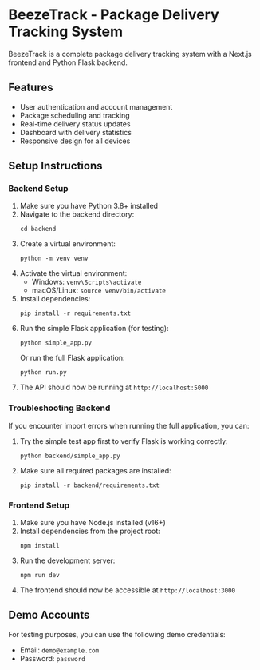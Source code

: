 # BeezeTrack - Package Delivery Tracking System

BeezeTrack is a complete package delivery tracking system with a Next.js frontend and Python Flask backend.

## Features

- User authentication and account management
- Package scheduling and tracking
- Real-time delivery status updates
- Dashboard with delivery statistics
- Responsive design for all devices

## Setup Instructions

### Backend Setup

1. Make sure you have Python 3.8+ installed
2. Navigate to the backend directory:
   ```
   cd backend
   ```
3. Create a virtual environment:
   ```
   python -m venv venv
   ```
4. Activate the virtual environment:
   - Windows: `venv\Scripts\activate`
   - macOS/Linux: `source venv/bin/activate`
5. Install dependencies:
   ```
   pip install -r requirements.txt
   ```
6. Run the simple Flask application (for testing):
   ```
   python simple_app.py
   ```
   Or run the full Flask application:
   ```
   python run.py
   ```
7. The API should now be running at `http://localhost:5000`

### Troubleshooting Backend

If you encounter import errors when running the full application, you can:

1. Try the simple test app first to verify Flask is working correctly:
   ```
   python backend/simple_app.py
   ```
2. Make sure all required packages are installed:
   ```
   pip install -r backend/requirements.txt
   ```

### Frontend Setup

1. Make sure you have Node.js installed (v16+)
2. Install dependencies from the project root:
   ```
   npm install
   ```
3. Run the development server:
   ```
   npm run dev
   ```
4. The frontend should now be accessible at `http://localhost:3000`

## Demo Accounts

For testing purposes, you can use the following demo credentials:

- Email: `demo@example.com`
- Password: `password`
